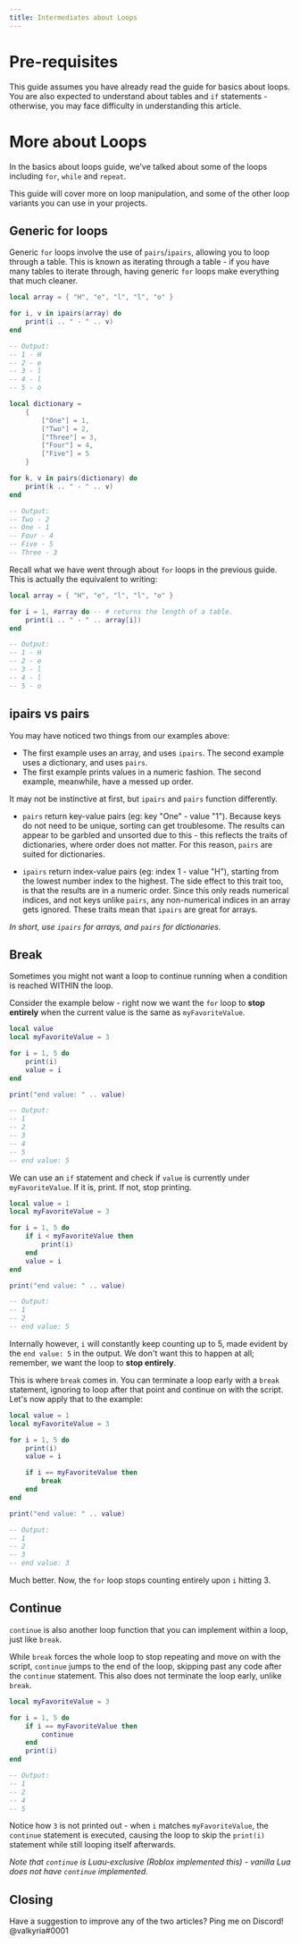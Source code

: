 ```yaml
---
title: Intermediates about Loops
---
```


# Pre-requisites
This guide assumes you have already read the guide for basics about loops. You are also expected to understand about tables and `if` statements - otherwise, you may face difficulty in understanding this article.

# More about Loops
In the basics about loops guide, we've talked about some of the loops including `for`, `while` and `repeat`.

This guide will cover more on loop manipulation, and some of the other loop variants you can use in your projects.

## Generic for loops
Generic `for` loops involve the use of `pairs`/`ipairs`, allowing you to loop through a table.
This is known as iterating through a table - if you have many tables to iterate through, having generic `for` loops make everything that much cleaner.

```lua
local array = { "H", "e", "l", "l", "o" }

for i, v in ipairs(array) do
	print(i .. " - " .. v)
end

-- Output:
-- 1 - H
-- 2 - e
-- 3 - l
-- 4 - l
-- 5 - o
```
```lua
local dictionary = 
	{
		["One"] = 1,
		["Two"] = 2,
		["Three"] = 3,
		["Four"] = 4,
		["Five"] = 5
	}

for k, v in pairs(dictionary) do
	print(k .. " - " .. v)
end

-- Output:
-- Two - 2
-- One - 1
-- Four - 4
-- Five - 5
-- Three - 3
```

Recall what we have went through about `for` loops in the previous guide. This is actually the equivalent to writing:

```lua
local array = { "H", "e", "l", "l", "o" }

for i = 1, #array do -- # returns the length of a table.
	print(i .. " - " .. array[i])
end

-- Output:
-- 1 - H
-- 2 - e
-- 3 - l
-- 4 - l
-- 5 - o
```

## ipairs vs pairs
You may have noticed two things from our examples above:
* The first example uses an array, and uses `ipairs`. The second example uses a dictionary, and uses `pairs`.
* The first example prints values in a numeric fashion. The second example, meanwhile, have a messed up order.

It may not be instinctive at first, but `ipairs` and `pairs` function differently.
* `pairs` return key-value pairs (eg: key "One" - value "1"). Because keys do not need to be unique, sorting can get troublesome. The results can appear to be garbled and unsorted due to this - this reflects the traits of dictionaries, where order does not matter. For this reason, `pairs` are suited for dictionaries.

* `ipairs` return index-value pairs (eg: index 1 - value "H"), starting from the lowest number index to the highest. The side effect to this trait too, is that the results are in a numeric order. Since this only reads numerical indices, and not keys unlike `pairs`, any non-numerical indices in an array gets ignored. These traits mean that `ipairs` are great for arrays.

*In short, use `ipairs` for arrays, and `pairs` for dictionaries.*

## Break
Sometimes you might not want a loop to continue running when a condition is reached WITHIN the loop. 

Consider the example below - right now we want the `for` loop to **stop entirely** when the current value is the same as `myFavoriteValue`. 

```lua
local value
local myFavoriteValue = 3

for i = 1, 5 do
	print(i)
	value = i
end

print("end value: " .. value)

-- Output:
-- 1
-- 2
-- 3
-- 4
-- 5
-- end value: 5
```

We can use an `if` statement and check if `value` is currently under `myFavoriteValue`. If it is, print. If not, stop printing.

```lua
local value = 1
local myFavoriteValue = 3

for i = 1, 5 do
	if i < myFavoriteValue then
		print(i)
	end
	value = i
end

print("end value: " .. value)

-- Output:
-- 1
-- 2
-- end value: 5
```

Internally however, `i` will constantly keep counting up to 5, made evident by the `end value: 5` in the output. We don't want this to happen at all; remember, we want the loop to **stop entirely**.

This is where `break` comes in. You can terminate a loop early with a `break` statement, ignoring to loop after that point and continue on with the script. Let's now apply that to the example:

```lua
local value = 1
local myFavoriteValue = 3

for i = 1, 5 do
	print(i)
	value = i

	if i == myFavoriteValue then
		break
	end
end

print("end value: " .. value)

-- Output:
-- 1
-- 2
-- 3
-- end value: 3
```

Much better. Now, the `for` loop stops counting entirely upon `i` hitting 3.

## Continue
`continue` is also another loop function that you can implement within a loop, just like `break`.

While `break` forces the whole loop to stop repeating and move on with the script, `continue` jumps to the end of the loop, skipping past any code after the `continue` statement. This also does not terminate the loop early, unlike `break`. 

```lua
local myFavoriteValue = 3

for i = 1, 5 do
	if i == myFavoriteValue then
		continue
	end
	print(i)
end

-- Output:
-- 1
-- 2
-- 4
-- 5
```

Notice how `3` is not printed out - when `i` matches `myFavoriteValue`, the `continue` statement is executed, causing the loop to skip the `print(i)` statement while still looping itself afterwards.

*Note that `continue` is Luau-exclusive (Roblox implemented this) - vanilla Lua does not have `continue` implemented.*

## Closing
Have a suggestion to improve any of the two articles? Ping me on Discord! @valkyria#0001
